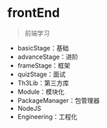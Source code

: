 # frontEnd
> 前端学习
- basicStage：基础
- advanceStage：进阶
- frameStage：框架
- quizStage：面试
- Th3Lib：第三方库
- Module：模块化
- PackageManager：包管理器
- NodeJS
- Engineering：工程化
